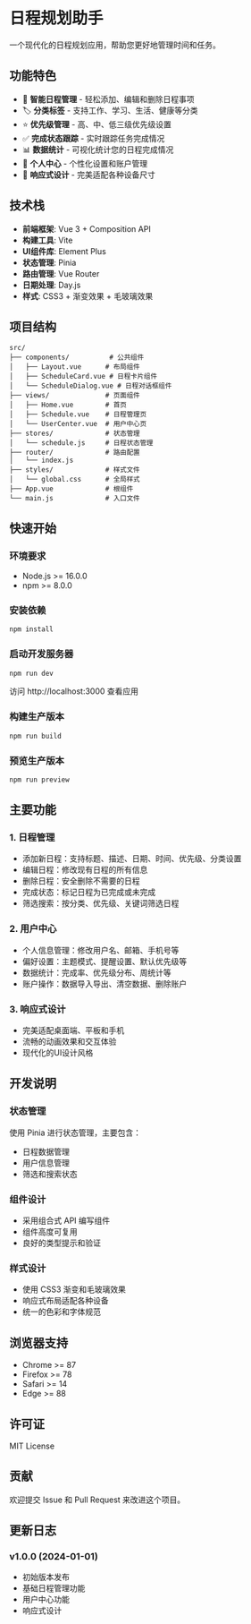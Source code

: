 # 日程规划助手

一个现代化的日程规划应用，帮助您更好地管理时间和任务。

## 功能特色

- 📅 **智能日程管理** - 轻松添加、编辑和删除日程事项
- 🏷️ **分类标签** - 支持工作、学习、生活、健康等分类
- ⭐ **优先级管理** - 高、中、低三级优先级设置
- ✅ **完成状态跟踪** - 实时跟踪任务完成情况
- 📊 **数据统计** - 可视化统计您的日程完成情况
- 👤 **个人中心** - 个性化设置和账户管理
- 📱 **响应式设计** - 完美适配各种设备尺寸

## 技术栈

- **前端框架**: Vue 3 + Composition API
- **构建工具**: Vite
- **UI组件库**: Element Plus
- **状态管理**: Pinia
- **路由管理**: Vue Router
- **日期处理**: Day.js
- **样式**: CSS3 + 渐变效果 + 毛玻璃效果

## 项目结构

```
src/
├── components/          # 公共组件
│   ├── Layout.vue      # 布局组件
│   ├── ScheduleCard.vue # 日程卡片组件
│   └── ScheduleDialog.vue # 日程对话框组件
├── views/              # 页面组件
│   ├── Home.vue        # 首页
│   ├── Schedule.vue    # 日程管理页
│   └── UserCenter.vue  # 用户中心页
├── stores/             # 状态管理
│   └── schedule.js     # 日程状态管理
├── router/             # 路由配置
│   └── index.js
├── styles/             # 样式文件
│   └── global.css      # 全局样式
├── App.vue             # 根组件
└── main.js             # 入口文件
```

## 快速开始

### 环境要求

- Node.js >= 16.0.0
- npm >= 8.0.0

### 安装依赖

```bash
npm install
```

### 启动开发服务器

```bash
npm run dev
```

访问 http://localhost:3000 查看应用

### 构建生产版本

```bash
npm run build
```

### 预览生产版本

```bash
npm run preview
```

## 主要功能

### 1. 日程管理
- 添加新日程：支持标题、描述、日期、时间、优先级、分类设置
- 编辑日程：修改现有日程的所有信息
- 删除日程：安全删除不需要的日程
- 完成状态：标记日程为已完成或未完成
- 筛选搜索：按分类、优先级、关键词筛选日程

### 2. 用户中心
- 个人信息管理：修改用户名、邮箱、手机号等
- 偏好设置：主题模式、提醒设置、默认优先级等
- 数据统计：完成率、优先级分布、周统计等
- 账户操作：数据导入导出、清空数据、删除账户

### 3. 响应式设计
- 完美适配桌面端、平板和手机
- 流畅的动画效果和交互体验
- 现代化的UI设计风格

## 开发说明

### 状态管理
使用 Pinia 进行状态管理，主要包含：
- 日程数据管理
- 用户信息管理
- 筛选和搜索状态

### 组件设计
- 采用组合式 API 编写组件
- 组件高度可复用
- 良好的类型提示和验证

### 样式设计
- 使用 CSS3 渐变和毛玻璃效果
- 响应式布局适配各种设备
- 统一的色彩和字体规范

## 浏览器支持

- Chrome >= 87
- Firefox >= 78
- Safari >= 14
- Edge >= 88

## 许可证

MIT License

## 贡献

欢迎提交 Issue 和 Pull Request 来改进这个项目。

## 更新日志

### v1.0.0 (2024-01-01)
- 初始版本发布
- 基础日程管理功能
- 用户中心功能
- 响应式设计
